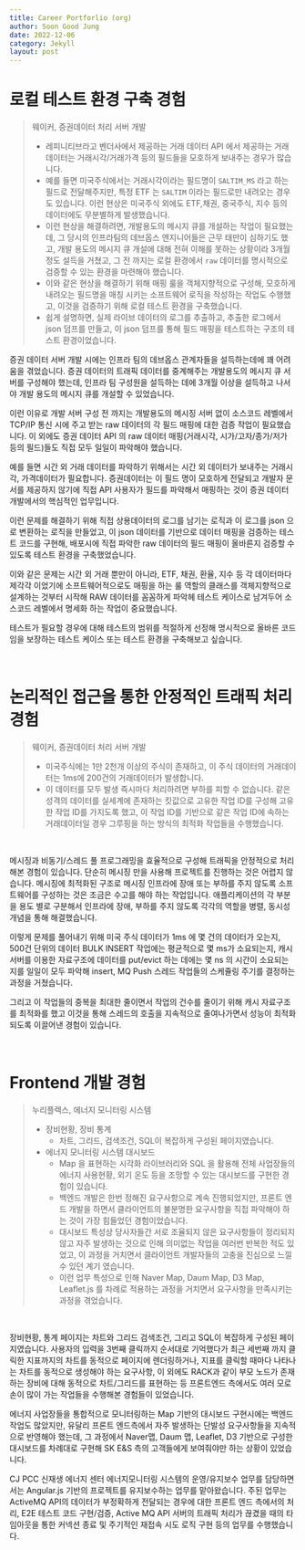 ```yaml
---
title: Career Portforlio (org)
author: Soon Good Jung
date: 2022-12-06
category: Jekyll
layout: post
---
```



# 로컬 테스트 환경 구축 경험

> 웨이커, 증권데이터 처리 서버 개발
>
> - 레피니티브라고 벤더사에서 제공하는 거래 데이터 API 에서 제공하는 거래 데이터는 거래시각/거래가격 등의 필드들을 모호하게 보내주는 경우가 많습니다.
> - 예를 들면 미국주식에서는 거래시각이라는 필드명이 `SALTIM_MS` 라고 하는 필드로 전달해주지만, 특정 ETF 는 `SALTIM` 이라는 필드로만 내려오는 경우도 있습니다. 이런 현상은 미국주식 외에도 ETF,채권, 중국주식, 지수 등의 데이터에도 무분별하게 발생했습니다.
> - 이런 현상을 해결하려면, 개발용도의 메시지 큐를 개설하는 작업이 필요했는데, 그 당시의 인프라팀의 데브옵스 엔지니어들은 근무 태만이 심하기도 했고, 개발 용도의 메시지 큐 개설에 대해 전혀 이해를 못하는 상황이라 3개월 정도 설득을 거쳤고, 그 전 까지는 로컬 환경에서 `raw` 데이터를 명시적으로 검증할 수 있는 환경을 마련해야 했습니다.
> - 이와 같은 현상을 해결하기 위해 매핑 룰을 객체지향적으로 구성해, 모호하게 내려오는 필드명을 매칭 시키는 소프트웨어 로직을 작성하는 작업도 수행했고, 이것을 검증하기 위해 로컬 테스트 환경을 구축했습니다.
> - 쉽게 설명하면, 실제 라이브 데이터의 로그를 추출하고, 추출한 로그에서 json 덤프를 만들고, 이 json 덤프를 통해 필드 매핑을 테스트하는 구조의 테스트 환경이었습니다.


증권 데이터 서버 개발 시에는 인프라 팀의 데브옵스 관계자들을 설득하는데에 꽤 어려움을 겪었습니다. 증권 데이터의 트래픽 데이터를 중계해주는 개발용도의 메시지 큐 서버를 구성해야 했는데, 인프라 팀 구성원을 설득하는 데에 3개월 이상을 설득하고 나서야 개발 용도의 메시지 큐를 개설할 수 있었습니다.<br>

이런 이유로 개발 서버 구성 전 까지는 개발용도의 메시징 서버 없이 소스코드 레벨에서 TCP/IP 통신 시에 주고 받는 raw 데이터의 각 필드 매핑에 대한 검증 작업이 필요했습니다. 이 외에도 증권 데이터 API 의 raw 데이터 매핑(거래시각, 시가/고자/종가/저가 등의 필드)들도 직접 모두 일일이 파악해야 했습니다.<br>

예를 들면 시간 외 거래 데이터를 파악하기 위해서는 시간 외 데이터가 보내주는 거래시각, 가격데이터가 필요합니다. 증권데이터는 이 필드 명이 모호하게 전달되고 개발자 문서를 제공하지 않기에 직접 API 사용자가 필드를 파악해서 매핑하는 것이 증권 데이터 개발에서의 핵심적인 업무입니다.<br>

이런 문제를 해결하기 위해 직접 상용데이터의 로그를 남기는 로직과 이 로그를 json 으로 변환하는 로직을 만들었고, 이 json 데이터를 기반으로 데이터 매핑을 검증하는 테스트 코드를 구현해, 배포시에 직접 파악한 raw 데이터의 필드 매핑이 올바른지 검증할 수 있도록 테스트 환경을 구축했었습니다.<br>

이와 같은 문제는 시간 외 거래 뿐만이 아니라, ETF, 채권, 환율, 지수 등 각 데이터마다 제각각 이었기에 소프트웨어적으로도 매핑을 하는 룰 역할의 클래스를 객체지향적으로 설계하는 것부터 시작해 RAW 데이터를 꼼꼼하게 파악헤 테스트 케이스로 남겨두어 소스코드 레벨에서 명세화 하는 작업이 중요했습니다.<br>

테스트가 필요할 경우에 대해 테스트의 범위를 적절하게 선정해 명시적으로 올바른 코드임을 보장하는 테스트 케이스 또는 테스트 환경을 구축해보고 싶습니다.<br>

<br>



# 논리적인 접근을 통한 안정적인 트래픽 처리 경험

> 웨이커, 증권데이터 처리 서버 개발
>
> - 미국주식에는 1만 2천개 이상의 주식이 존재하고, 이 주식 데이터의 거래데이터는 1ms에 200건의 거래데이터가 발생합니다.
> - 이 데이터를 모두 발생 즉시마다 처리하려면 부하를 피할 수 없습니다. 같은 성격의 데이터를 실세계에 존재하는 킷값으로 고유한 작업 ID를 구성해 고유한 작업 ID를 가지도록 했고, 이 작업 ID를 기반으로 같은 작업 ID에 속하는 거래데이터일 경우 그루핑을 하는 방식의 최적화 작업들을 수행했습니다.

<br>

메시징과 비동기/스레드 풀 프로그래밍을 효율적으로 구성해 트래픽을 안정적으로 처리해본 경험이 있습니다. 단순히 메시징 만을 사용해 프로젝트를 진행하는 것은 어렵지 않습니다. 메시징에 최적화된 구조로 메시징 인프라에 장애 또는 부하를 주지 않도록 소프트웨어를 구성하는 것은 조금은 수고를 해야 하는 작업입니다. 애플리케이션의 각 부분을 용도 별로 구분해서 인프라에 장애, 부하를 주지 않도록 각각의 역할을 병렬, 동시성 개념을 통해 해결했습니다.<br>

이렇게 문제를 풀어내기 위해 미국 주식 데이터가 1ms 에 몇 건의 데이터가 오는지, 500건 단위의 데이터 BULK INSERT 작업에는 평균적으로 몇 ms가 소요되는지, 캐시 서버를 이용한 자료구조에 데이터를 put/evict 하는 데에는 몇 ns 의 시간이 소요되는 지를 일일이 모두 파악해 insert, MQ Push 스레드 작업들의 스케쥴링 주기를 결정하는 과정을 거쳤습니다.<br>

그리고 이 작업들의 중복을 최대한 줄이면서 작업의 건수를 줄이기 위해 캐시 자료구조를 최적화를 했고 이것을 통해 스레드의 호출을 지속적으로 줄여나가면서 성능이 최적화되도록 이끌어낸 경험이 있습니다.<br>

<br>



# Frontend 개발 경험

> 누리플렉스, 에너지 모니터링 시스템
>
> - 장비현황, 장비 통계
>   - 차트, 그리드, 검색조건, SQL이 복잡하게 구성된 페이지였습니다.
> - 에너지 모니터링 시스템 대시보드
>   - Map 을 표현하는 시각화 라이브러리와 SQL 을 활용해 전체 사업장들의 에너지 사용현황, 외기 온도 등을 조망할 수 있는 대시보드를 구현한 경험이 있습니다.
>   - 백엔드 개발은 한번 정해진 요구사항으로 계속 진행되었지만, 프론트 엔드 개발을 하면서 클라이언트의 불분명한 요구사항을 직접 파악해야 하는 것이 가장 힘들었던 경험이었습니다.
>   - 대시보드 특성상 당사자들간 서로 조율되지 않은 요구사항들이 정리되지 않고 자주 발생하는 것으로 인해 의미없는 작업을 여러번 반복한 적도 있었고, 이 과정을 거치면서 클라이언트 개발자들의 고충을 진심으로 느낄수 있던 계기 였습니다.
>   - 이런 업무 특성으로 인해 Naver Map, Daum Map, D3 Map, Leaflet.js 를 차례로 적용하는 과정을 거치면서 요구사항을 만족시키는 과정을 겪었습니다.

<br>

장비현황, 통계 페이지는 차트와 그리드 검색조건, 그리고 SQL이 복잡하게 구성된 페이지였습니다. 사용자의 입력을 3번째 클릭까지 순서대로 기억했다가 최근 세번째 까지 클릭한 지표까지의 차트를 동적으로 페이지에 렌더링하거나, 지표를 클릭할 때마다 나타나는 차트를 동적으로 생성해야 하는 요구사항, 이 외에도 RACK과 같이 부모 노드가 존재하는 장비에 대해 동적으로 차트/그리드를 표현하는 등 프론트엔드 측에서도 여러 모로 손이 많이 가는 작업들을 수행해본 경험들이 있었습니다.<br>

에너지 사업장들을 통합적으로 모니터링하는 Map 기반의 대시보드 구현시에는 백엔드 작업도 많았지만, 유달리 프론트 엔드측에서 자주 발생하는 단발성 요구사항들을 지속적으로 반영해야 했는데, 그 과정에서 Naver맵, Daum 맵, Leaflet, D3 기반으로 구성한 대시보드를 차례대로 구현해 SK E&S 측의 고객들에게 보여줘야만 하는 상황이 있었습니다. <br>

CJ PCC 신재생 에너지 센터 에너지모니터링 시스템의 운영/유지보수 업무를 담당하면서는 Angular.js 기반의 프로젝트를 유지보수하는 업무를 맡아왔습니다. 주된 업무는 ActiveMQ API의 데이터가 부정확하게 전달되는 경우에 대한 프론트 엔드 측에서의 처리, E2E 테스트 코드 구현/검증, Active MQ API 서버의 트래픽 처리가 끊겼을 때의 타임아웃을 통한 커넥션 종료 및 주기적인 재접속 시도 로직 구현 등의 업무를 수행했습니다.<br>



<br>


